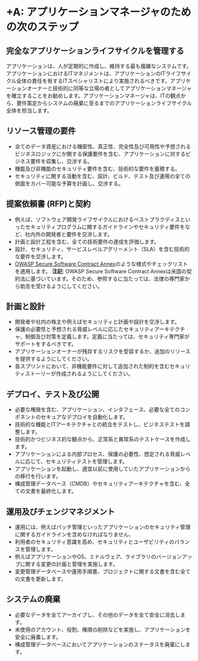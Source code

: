 # +A: アプリケーションマネージャのための次のステップ

## 完全なアプリケーションライフサイクルを管理する

アプリケーションは、人が定期的に作成し、維持する最も複雑なシステムです。アプリケーションにおけるITマネジメントは、アプリケーションのITライフサイクル全体の責任を有するITスペシャリストにより実施されるべきです。アプリケーションオーナーと技術的に同等な立場の者としてアプリケーションマネージャを確立することをお勧めします。アプリケーションマネージャは、ITの観点から、要件策定からシステムの廃棄に至るまでのアプリケーションライフサイクル全体を担当します。

## リソース管理の要件

* 全てのデータ資産における機密性、真正性、完全性及び可用性や予想されるビジネスロジックにか関する保護要件を含む、アプリケーションに対するビジネス要件を収集し、交渉する。
* 機能及び非機能のセキュリティ要件を含む、技術的な要件を蓄積する。
* セキュリティに関する活動を含む、設計、ビルド、テスト及び運用の全ての側面をカバー可能な予算を計画し、交渉する。

## 提案依頼書 (RFP)と契約

* 例えば、ソフトウェア開発ライフサイクルにおけるベストプラクディスといったセキュリティプログラムに関するガイドラインやセキュリティ要件をなど、社内外の開発者と要件を交渉します。
* 計画と設計工程を含む、全ての技術要件の達成を評価します。
* 設計、セキュリティ、サービスレベルアグリーメント（SLA）を含む技術的な要件を交渉します。
* [OWASP Secure Software Contract Annex](https://www.owasp.org/index.php/OWASP_Secure_Software_Contract_Annex)のような様式やチェックリストを適用します。 **注記**: OWASP Secure Software Contract Annexは米国の契約法に基づいています。そのため、参照するに当たっては、法律の専門家から助言を受けるようにしてください。

## 計画と設計

* 開発者や社内の株主や例えばセキュリティと計画や設計を交渉します。
* 保護の必要性と予想される脅威レベルに応じたセキュリティアーキテクチャ、制御及び対策を定義します。定義に当たっては、セキュリティ専門家がサポートをするべきです。
* アプリケーションオーナーが残存するリスクを受容するか、追加のリソースを提供するようにしてください。
* 各スプリントにおいて、非機能要件に対して追加された制約を含むセキュリティストーリーが作成されるようにしてください。

## デプロイ、テスト及び公開

* 必要な権限を含む、アプリケーション、インタフェース、必要な全てのコンポネントのセキュアなデプロイを自動化します。
* 技術的な機能とITアーキテクチャとの統合をテストし、ビジネステストを調整します。
* 技術的かつビジネス的な観点から、正常系と異常系のテストケースを作成します。
* アプリケーションによる内部プロセス、保護の必要性、想定される脅威レベルに応じて、セキュリティテストを管理します。
* アプリケーションを起動し、適宜以前に使用していたアプリケーションからの移行を行います。
* 構成管理データベース（CMDB）やセキュリティアーキテクチャを含む、全ての文書を最終化します。

## 運用及びチェンジマネジメント

* 運用には、例えばパッチ管理といったアプリケーションのセキュリティ管理に関するガイドラインを含めなければなりません、
* 利用者のセキュリティ意識を高め、セキュリティとユーザビリティのバランスを管理します。
* 例えばアプリケーションやOS、ミドルウェア、ライブラリのバージョンアップに関する変更の計画と管理を実施します。
* 変更管理データベースや運用手順書、プロジェクトに関する文書を含む全ての文書を更新します。

## システムの廃棄

* 必要なデータを全てアーカイブし、その他のデータを全て安全に消去します。
* 未使用のアカウント、役割、権限の削除などを実施し、アプリケーションを安全に廃棄します。
* 構成管理データベースにおいてアプリケーションのステータスを廃棄にします。
